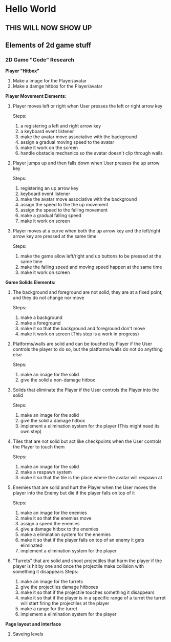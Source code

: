 # Hello World

## THIS WILL NOW SHOW UP

## Elements of 2d game stuff
### 2D Game "Code" Research

**Player "Hitbox"**

1. Make a image for the Player/avatar
2. Make a damge hitbox for the Player/avatar

**Player Movement Elements:**

1. Player moves left or right when User presses the left or right arrow key
   
   Steps:
   1. a registering a left and right arrow key
   2. a keyboard event listener
   3. make the avatar move associative with the background
   4. assign a gradual moving speed to the avatar
   5. make it work on the screen
   6. handle obstacle mechanics so the avatar doesn't clip through walls
   
2. Player jumps up and then falls down when User presses the up arrow key
 
   Steps:
   1. registering an up arrow key
   2. keyboard event listener
   3. make the avatar move associative with the background
   4. assign the speed to the the up movement
   5. assign the speed to the falling movement
   6. make a gradual falling speed
   7. make it work on screen

3. Player moves at a curve when both the up arrow key and the left/right arrow key are pressed at the same time

   Steps:
   1. make the game allow left/right and up buttons to be pressed at the same time
   2. make the falling speed and moving speed happen at the same time
   3. make it work on screen

   
**Game Solids Elements:**

1. The background and foreground are not solid, they are at a fixed point, and they do not change nor move

      Steps:
      1. make a background
      2. make a foreground
      3. make it so that the background and foreground don't move
      4. make it work on screen
   (This step is a work in progress)

2. Platforms/walls are solid and can be touched by Player if the User controls the player to do so, but the platforms/walls do not do anything else
      
      Steps:
      1. make an image for the solid
      2. give the solid a non-damage hitbox

4. Solids that eliminate the Player if the User controls the Player into the solid

      Steps:
      1. make an image for the solid
      2. give the solid a damage hitbox
      3. implement a elimination system for the player (This might need its own step)

5. Tiles that are not solid but act like checkpoints when the User controls the Player to touch them

      Steps: 
      1. make an image for the solid
      2. make a respawn system
      3. make it so that the tile is the place where the avatar will respawn at

6. Enemies that are solid and hurt the Player when the User moves the player into the Enemy but die if the player falls on top of it
   
      Steps:
      1. make an image for the enemies
      2. make it so that the enemies move
      3. assign a speed the enemies
      4. give a damage hitbox to the enemies
      5. make a elimination system for the enemies
      6. make it so that if the player falls on top of an enemy it gets eliminated
      7. implement a elimination system for the player

7. "Turrets" that are solid and shoot projectiles that harm the player if the player is hit by one and once the projectile make collision with something it disappears
      Steps:
      1. make an image for the turrets
      2. give the projectiles damage hitboxes
      3. make it so that if the projectile touches something it disappears
      4. make it so that if the player is in a specific range of a turret the turret will start firing the projectiles at the player
      5. make a range for the turret
      6. implement a elimination system for the player

**Page layout and interface**

1. Saveing levels 

